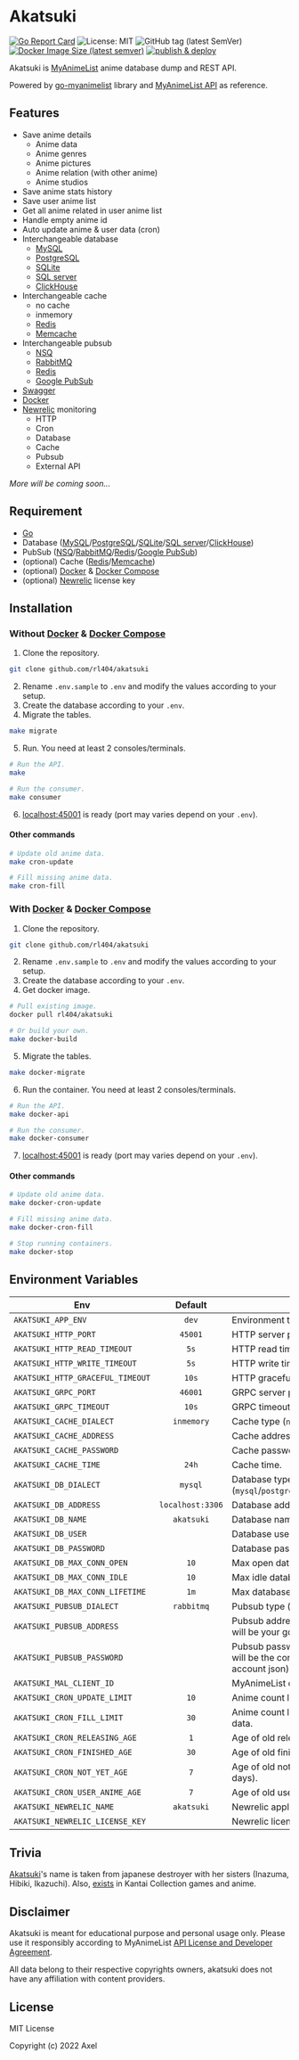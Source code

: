 # Akatsuki 

[![Go Report Card](https://goreportcard.com/badge/github.com/rl404/akatsuki)](https://goreportcard.com/report/github.com/rl404/akatsuki)
![License: MIT](https://img.shields.io/github/license/rl404/akatsuki)
![GitHub tag (latest SemVer)](https://img.shields.io/github/v/tag/rl404/akatsuki)
[![Docker Image Size (latest semver)](https://img.shields.io/docker/image-size/rl404/akatsuki)](https://hub.docker.com/r/rl404/akatsuki)
[![publish & deploy](https://github.com/rl404/akatsuki/actions/workflows/publish-deploy.yml/badge.svg)](https://github.com/rl404/akatsuki/actions/workflows/publish-deploy.yml)

Akatsuki is [MyAnimeList](https://myanimelist.net/) anime database dump and REST API.

Powered by [go-myanimelist](github.com/nstratos/go-myanimelist) library and [MyAnimeList API](https://myanimelist.net/apiconfig/references/api/v2) as reference.

## Features

- Save anime details
    - Anime data
    - Anime genres
    - Anime pictures
    - Anime relation (with other anime)
    - Anime studios
- Save anime stats history
- Save user anime list
- Get all anime related in user anime list
- Handle empty anime id
- Auto update anime & user data (cron)
- Interchangeable database
    - [MySQL](https://www.mysql.com/)
    - [PostgreSQL](https://www.postgresql.org/)
    - [SQLite](https://www.sqlite.org/)
    - [SQL server](https://www.microsoft.com/en-us/sql-server/sql-server-downloads)
    - [ClickHouse](https://clickhouse.com/)
- Interchangeable cache
    - no cache
    - inmemory
    - [Redis](https://redis.io/)
    - [Memcache](https://memcached.org/)
- Interchangeable pubsub
    - [NSQ](https://nsq.io/)
    - [RabbitMQ](https://www.rabbitmq.com/)
    - [Redis](https://redis.io/)
    - [Google PubSub](https://cloud.google.com/pubsub)
- [Swagger](https://github.com/swaggo/swag)
- [Docker](https://www.docker.com/)
- [Newrelic](https://newrelic.com/) monitoring
    - HTTP
    - Cron
    - Database
    - Cache
    - Pubsub
    - External API

*More will be coming soon...*

## Requirement

- [Go](https://go.dev/)
- Database ([MySQL](https://www.mysql.com/)/[PostgreSQL](https://www.postgresql.org/)/[SQLite](https://www.sqlite.org/)/[SQL server](https://www.microsoft.com/en-us/sql-server/sql-server-downloads)/[ClickHouse](https://clickhouse.com/))
- PubSub ([NSQ](https://nsq.io/)/[RabbitMQ](https://www.rabbitmq.com/)/[Redis](https://redis.io/)/[Google PubSub](https://cloud.google.com/pubsub))
- (optional) Cache ([Redis](https://redis.io/)/[Memcache](https://memcached.org/))
- (optional) [Docker](https://www.docker.com/) & [Docker Compose](https://docs.docker.com/compose/)
- (optional) [Newrelic](https://newrelic.com/) license key

## Installation

### Without [Docker](https://www.docker.com/) & [Docker Compose](https://docs.docker.com/compose/)

1. Clone the repository.
```sh
git clone github.com/rl404/akatsuki
```
2. Rename `.env.sample` to `.env` and modify the values according to your setup.
3. Create the database according to your `.env`.
4. Migrate the tables.
```sh
make migrate
```
5. Run. You need at least 2 consoles/terminals.
```sh
# Run the API.
make

# Run the consumer.
make consumer
```
6. [localhost:45001](http://localhost:45001) is ready (port may varies depend on your `.env`).

#### Other commands

```sh
# Update old anime data.
make cron-update

# Fill missing anime data.
make cron-fill
```

### With [Docker](https://www.docker.com/) & [Docker Compose](https://docs.docker.com/compose/)

1. Clone the repository.
```sh
git clone github.com/rl404/akatsuki
```
2. Rename `.env.sample` to `.env` and modify the values according to your setup.
3. Create the database according to your `.env`.
4. Get docker image.
```sh
# Pull existing image.
docker pull rl404/akatsuki

# Or build your own.
make docker-build
```
5. Migrate the tables.
```sh
make docker-migrate
```

6. Run the container. You need at least 2 consoles/terminals.
```sh
# Run the API.
make docker-api

# Run the consumer.
make docker-consumer
```
7. [localhost:45001](http://localhost:45001) is ready (port may varies depend on your `.env`).

#### Other commands

```sh
# Update old anime data.
make docker-cron-update

# Fill missing anime data.
make docker-cron-fill

# Stop running containers.
make docker-stop
```

## Environment Variables

Env | Default | Description
--- | :---: | ---
`AKATSUKI_APP_ENV` | `dev` | Environment type (`dev`/`prod`).
`AKATSUKI_HTTP_PORT` | `45001` | HTTP server port.
`AKATSUKI_HTTP_READ_TIMEOUT` | `5s` | HTTP read timeout.
`AKATSUKI_HTTP_WRITE_TIMEOUT` | `5s` | HTTP write timeout.
`AKATSUKI_HTTP_GRACEFUL_TIMEOUT` | `10s` | HTTP gracefull timeout.
`AKATSUKI_GRPC_PORT` | `46001` | GRPC server port.
`AKATSUKI_GRPC_TIMEOUT` | `10s` | GRPC timeout.
`AKATSUKI_CACHE_DIALECT` | `inmemory` | Cache type (`nocache`/`redis`/`inmemory`/`memcache`)
`AKATSUKI_CACHE_ADDRESS` | | Cache address.
`AKATSUKI_CACHE_PASSWORD` | | Cache password.
`AKATSUKI_CACHE_TIME` | `24h` | Cache time.
`AKATSUKI_DB_DIALECT` | `mysql` | Database type (`mysql`/`postgresql`/`sqlite`/`sqlserver`/`clickhouse`)
`AKATSUKI_DB_ADDRESS` | `localhost:3306` | Database address with port.
`AKATSUKI_DB_NAME` | `akatsuki` | Database name.
`AKATSUKI_DB_USER` | | Database username.
`AKATSUKI_DB_PASSWORD` | | Database password.
`AKATSUKI_DB_MAX_CONN_OPEN` | `10` | Max open database connection.
`AKATSUKI_DB_MAX_CONN_IDLE` | `10` | Max idle database connection.
`AKATSUKI_DB_MAX_CONN_LIFETIME` | `1m` | Max database connection lifetime.
`AKATSUKI_PUBSUB_DIALECT` | `rabbitmq` | Pubsub type (`nsq`/`rabbitmq`/`redis`/`google`)
`AKATSUKI_PUBSUB_ADDRESS` | | Pubsub address (if you are using `google`, this will be your google project id).
`AKATSUKI_PUBSUB_PASSWORD` | | Pubsub password (if you are using `google`, this will be the content of your google service account json).
`AKATSUKI_MAL_CLIENT_ID` | | MyAnimeList client id.
`AKATSUKI_CRON_UPDATE_LIMIT` | `10` | Anime count limit when updating old data.
`AKATSUKI_CRON_FILL_LIMIT` | `30` | Anime count limit when filling missing anime data.
`AKATSUKI_CRON_RELEASING_AGE` | `1` | Age of old releasing/airing anime data (in days).
`AKATSUKI_CRON_FINISHED_AGE` | `30` | Age of old finished anime data (in days).
`AKATSUKI_CRON_NOT_YET_AGE` | `7` | Age of old not yet released/aired anime (in days).
`AKATSUKI_CRON_USER_ANIME_AGE` | `7` | Age of old user anime list (in days).
`AKATSUKI_NEWRELIC_NAME` | `akatsuki` | Newrelic application name.
`AKATSUKI_NEWRELIC_LICENSE_KEY` | | Newrelic license key.

## Trivia

[Akatsuki](https://en.wikipedia.org/wiki/Japanese_destroyer_Akatsuki_(1932))'s name is taken from japanese destroyer with her sisters (Inazuma, Hibiki, Ikazuchi). Also, [exists](https://en.kancollewiki.net/Akatsuki) in Kantai Collection games and anime.

## Disclaimer

Akatsuki is meant for educational purpose and personal usage only. Please use it responsibly according to MyAnimeList [API License and Developer Agreement](https://myanimelist.net/static/apiagreement.html).

All data belong to their respective copyrights owners, akatsuki does not have any affiliation with content providers.

## License

MIT License

Copyright (c) 2022 Axel
